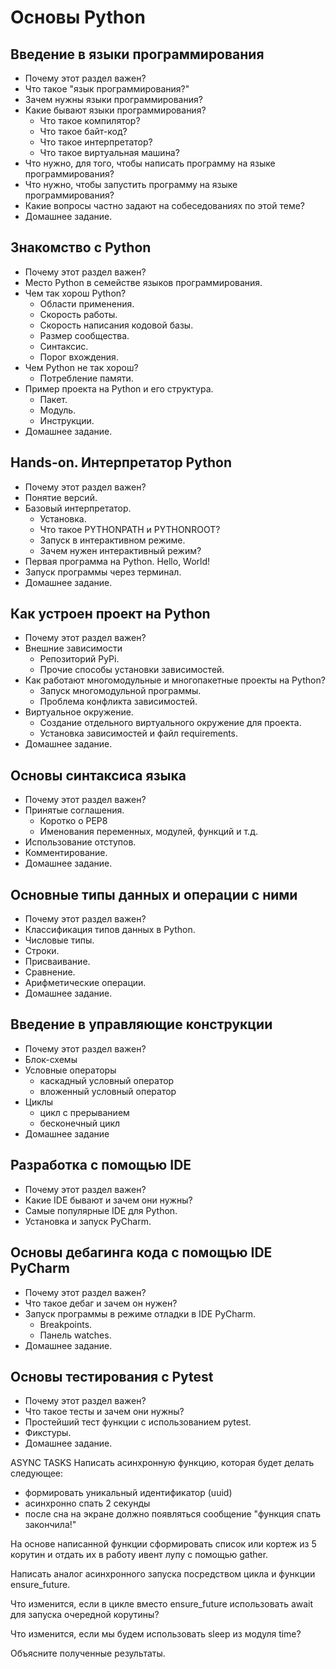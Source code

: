 # Основы Python
## Введение в языки программирования
- Почему этот раздел важен?
- Что такое "язык программирования?"
- Зачем нужны языки программирования?
- Какие бывают языки программирования?
  - Что такое компилятор?
  - Что такое байт-код?
  - Что такое интерпретатор?
  - Что такое виртуальная машина?
- Что нужно, для того, чтобы написать программу на языке программирования?
- Что нужно, чтобы запустить программу на языке программирования?
- Какие вопросы частно задают на собеседованиях по этой теме?
- Домашнее задание.

## Знакомство с Python
- Почему этот раздел важен?
- Место Python в семействе языков программирования.
- Чем так хорош Python?
  - Области применения.
  - Скорость работы.
  - Скорость написания кодовой базы.
  - Размер сообщества.
  - Синтаксис.
  - Порог вхождения.
- Чем Python не так хорош?
  - Потребление памяти.
- Пример проекта на Python и его структура.
  - Пакет.
  - Модуль.
  - Инструкции.
- Домашнее задание.

## Hands-on. Интерпретатор Python
- Почему этот раздел важен?
- Понятие версий.
- Базовый интерпретатор.
  - Установка.
  - Что такое PYTHONPATH и PYTHONROOT?
  - Запуск в интерактивном режиме.
  - Зачем нужен интерактивный режим?
- Первая программа на Python. Hello, World!
- Запуск программы через терминал.
- Домашнее задание.

## Как устроен проект на Python
- Почему этот раздел важен?
- Внешние зависимости
  - Репозиторий PyPi.
  - Прочие способы установки зависимостей.
- Как работают многомодульные и многопакетные проекты на Python?
  - Запуск многомодульной программы.
  - Проблема конфликта зависимостей.
- Виртуальное окружение.
  - Создание отдельного виртуального окружение для проекта.
  - Установка зависимостей и файл requirements.
- Домашнее задание.

## Основы синтаксиса языка
- Почему этот раздел важен?
- Принятые соглашения.
  - Коротко о PEP8
  - Именования переменных, модулей, функций и т.д.
- Использование отступов.
- Комментирование.
- Домашнее задание.

## Основные типы данных и операции с ними
- Почему этот раздел важен?
- Классификация типов данных в Python.
- Числовые типы.
- Строки.
- Присваивание.
- Сравнение.
- Арифметические операции.
- Домашнее задание.

## Введение в управляющие конструкции
- Почему этот раздел важен?
- Блок-схемы
- Условные операторы
  - каскадный условный оператор
  - вложенный условный оператор
- Циклы
  - цикл с прерыванием
  - бесконечный цикл
- Домашнее задание

## Разработка с помощью IDE
- Почему этот раздел важен?
- Какие IDE бывают и зачем они нужны?
- Самые популярные IDE для Python.
- Установка и запуск PyCharm.

## Основы дебагинга кода с помощью IDE PyCharm
- Почему этот раздел важен?
- Что такое дебаг и зачем он нужен?
- Запуск программы в режиме отладки в IDE PyCharm.
  - Breakpoints.
  - Панель watches.
- Домашнее задание.

## Основы тестирования с Pytest
- Почему этот раздел важен?
- Что такое тесты и зачем они нужны?
- Простейший тест функции с использованием pytest.
- Фикстуры.
- Домашнее задание.

ASYNC TASKS
Написать асинхронную функцию, которая будет делать следующее:
- формировать уникальный идентификатор (uuid)
- асинхронно спать 2 секунды
- после сна на экране должно появляться сообщение "функция <uuid> спать закончила!"

На основе написанной функции сформировать список или кортеж из 5 корутин и отдать их в работу ивент лупу с помощью gather.

Написать аналог асинхронного запуска посредством цикла и функции ensure_future.

Что изменится, если в цикле вместо ensure_future использовать await для запуска очередной корутины?

Что изменится, если мы будем использовать sleep из модуля time? 

Объясните полученные результаты.